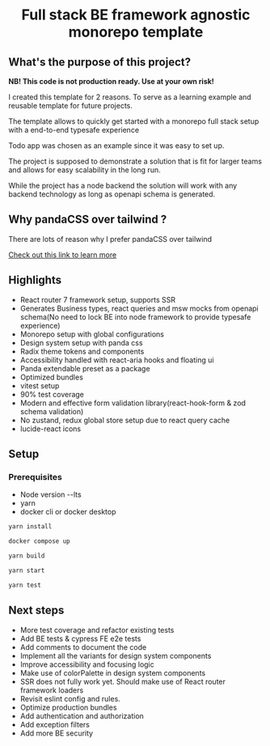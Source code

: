 <h1 align="center">
	Full stack BE framework agnostic monorepo template
</h1>

## What's the purpose of this project?

<strong>NB! This code is not production ready. Use at your own risk!</strong>

I created this template for 2 reasons. To serve as a learning example and reusable template for future projects.

The template allows to quickly get started with a monorepo full stack setup with a end-to-end typesafe experience

Todo app was chosen as an example since it was easy to set up.

The project is supposed to demonstrate a solution that is fit for larger teams and allows for easy scalability in the long run.

While the project has a node backend the solution will work with any backend technology as long as openapi schema is generated.


## Why pandaCSS over tailwind ?

There are lots of reason why I prefer pandaCSS over tailwind

[Check out this link to learn more](https://www.perplexity.ai/search/create-a-detailed-summary-why-bWymfvygQ2K60ODCV6j3_Q)

## Highlights

- React router 7 framework setup, supports SSR
- Generates Business types, react queries and msw mocks from openapi schema(No need to lock BE into node framework to provide typesafe experience)
- Monorepo setup with global configurations
- Design system setup with panda css
- Radix theme tokens and components
- Accessibility handled with react-aria hooks and floating ui
- Panda extendable preset as a package
- Optimized bundles
- vitest setup
- 90% test coverage
- Modern and effective form validation library(react-hook-form & zod schema validation)
- No zustand, redux global store setup due to react query cache
- lucide-react icons

## Setup

### Prerequisites

- Node version --lts
- yarn
- docker cli or docker desktop

```bash
yarn install
```
```bash
docker compose up
```
```bash
yarn build
```
```bash
yarn start
```
```bash
yarn test
```

## Next steps

- More test coverage and refactor existing tests
- Add BE tests & cypress FE e2e tests
- Add comments to document the code
- Implement all the variants for design system components
- Improve accessibility and focusing logic
- Make use of colorPalette in design system components
- SSR does not fully work yet. Should make use of React router framework loaders
- Revisit eslint config and rules.
- Optimize production bundles
- Add authentication and authorization
- Add exception filters
- Add more BE security
